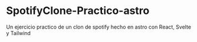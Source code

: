 # SpotifyClone-Practico-astro
Un ejercicio practico de un clon de spotify hecho en astro con React, Svelte y Tailwind
